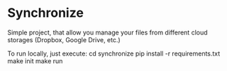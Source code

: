 # Synchronize
Simple project, that allow you manage your files from different cloud storages (Dropbox, Google Drive, etc.)

To run locally, just execute:
cd synchronize
pip install -r requirements.txt
make init
make run
